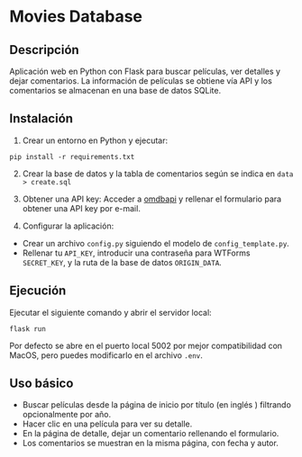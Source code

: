 # Movies Database

## Descripción
Aplicación web en Python con Flask para buscar películas, ver detalles y dejar comentarios. La información de películas se obtiene vía API y los comentarios se almacenan en una base de datos SQLite.

## Instalación
1. Crear un entorno en Python y ejecutar:
```
pip install -r requirements.txt
```

2. Crear la base de datos y la tabla de comentarios según se indica en  `data > create.sql`

3. Obtener una API key:
Acceder a [omdbapi](https://www.omdbapi.com/apikey.aspx) y rellenar el formulario para obtener una API key por e-mail.

4. Configurar la aplicación:
- Crear un archivo `config.py` siguiendo el modelo de `config_template.py`.
- Rellenar tu `API_KEY`, introducir una contraseña para WTForms `SECRET_KEY`, y la ruta de la base de datos `ORIGIN_DATA`.

## Ejecución

Ejecutar el siguiente comando y abrir el servidor local:

```
flask run
```

Por defecto se abre en el puerto local 5002 por mejor compatibilidad con MacOS, pero puedes modificarlo en el archivo `.env`.


## Uso básico

- Buscar películas desde la página de inicio por título (en inglés ) filtrando opcionalmente por año.
- Hacer clic en una película para ver su detalle.
- En la página de detalle, dejar un comentario rellenando el formulario.
- Los comentarios se muestran en la misma página, con fecha y autor.